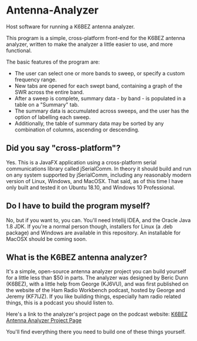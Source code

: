 # Antenna-Analyzer
Host software for running a K6BEZ antenna analyzer.

This program is a simple, cross-platform front-end for the K6BEZ antenna analyzer, written to make the analyzer a little easier to use, and more functional.

The basic features of the program are:
- The user can select one or more bands to sweep, or specify a custom frequency range.
- New tabs are opened for each swept band, containing a graph of the SWR across the entire band.
- After a sweep is complete, summary data - by band - is populated in a table on a "Summary" tab.
- The summary data is accumulated across sweeps, and the user has the option of labelling each sweep.
- Additionally, the table of summary data may be sorted by any combination of columns, ascending or descending.

## Did you say "cross-platform"?

Yes. This is a JavaFX application using a cross-platform serial communications library called jSerialComm. In theory it should build and run on any system supported by jSerialComm, including any reasonably modern version of Linux, Windows, and MacOSX. That said, as of this time I have only built and tested it on Ubuntu 18.10, and Windows 10 Professional.

## Do I have to build the program myself?

No, but if you want to, you can. You'll need Intellij IDEA, and the Oracle Java 1.8 JDK. If you're a normal person though, installers for Linux (a .deb package) and Windows are available in this repository. An installable for MacOSX should be coming soon.

## What is the K6BEZ antenna analyzer?

It's a simple, open-source antenna analyzer project you can build yourself for a little less than $50 in parts. The analyzer was designed by Beric Dunn (K6BEZ), with a little help from George (KJ6VU), and was first published on the website of the Ham Radio Workbench podcast, hosted by George and Jeremy (KF7IJZ). If you like building things, especially ham radio related things, this is a podcast you should listen to.

Here's a link to the analyzer's project page on the podcast website: [K6BEZ Antenna Analyzer Project Page](https://www.hamradioworkbench.com/k6bez-antenna-analyzer.html "Ham Radio Workbench website")

You'll find everything there you need to build one of these things yourself.
